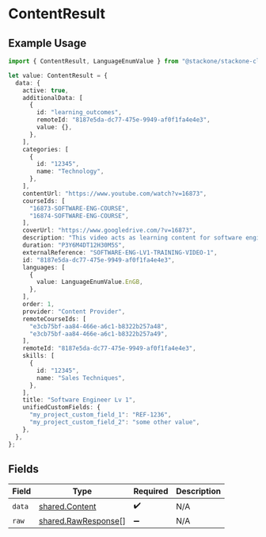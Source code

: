 # ContentResult

## Example Usage

```typescript
import { ContentResult, LanguageEnumValue } from "@stackone/stackone-client-ts/sdk/models/shared";

let value: ContentResult = {
  data: {
    active: true,
    additionalData: [
      {
        id: "learning_outcomes",
        remoteId: "8187e5da-dc77-475e-9949-af0f1fa4e4e3",
        value: {},
      },
    ],
    categories: [
      {
        id: "12345",
        name: "Technology",
      },
    ],
    contentUrl: "https://www.youtube.com/watch?v=16873",
    courseIds: [
      "16873-SOFTWARE-ENG-COURSE",
      "16874-SOFTWARE-ENG-COURSE",
    ],
    coverUrl: "https://www.googledrive.com/?v=16873",
    description: "This video acts as learning content for software engineers.",
    duration: "P3Y6M4DT12H30M5S",
    externalReference: "SOFTWARE-ENG-LV1-TRAINING-VIDEO-1",
    id: "8187e5da-dc77-475e-9949-af0f1fa4e4e3",
    languages: [
      {
        value: LanguageEnumValue.EnGB,
      },
    ],
    order: 1,
    provider: "Content Provider",
    remoteCourseIds: [
      "e3cb75bf-aa84-466e-a6c1-b8322b257a48",
      "e3cb75bf-aa84-466e-a6c1-b8322b257a49",
    ],
    remoteId: "8187e5da-dc77-475e-9949-af0f1fa4e4e3",
    skills: [
      {
        id: "12345",
        name: "Sales Techniques",
      },
    ],
    title: "Software Engineer Lv 1",
    unifiedCustomFields: {
      "my_project_custom_field_1": "REF-1236",
      "my_project_custom_field_2": "some other value",
    },
  },
};
```

## Fields

| Field                                                             | Type                                                              | Required                                                          | Description                                                       |
| ----------------------------------------------------------------- | ----------------------------------------------------------------- | ----------------------------------------------------------------- | ----------------------------------------------------------------- |
| `data`                                                            | [shared.Content](../../../sdk/models/shared/content.md)           | :heavy_check_mark:                                                | N/A                                                               |
| `raw`                                                             | [shared.RawResponse](../../../sdk/models/shared/rawresponse.md)[] | :heavy_minus_sign:                                                | N/A                                                               |